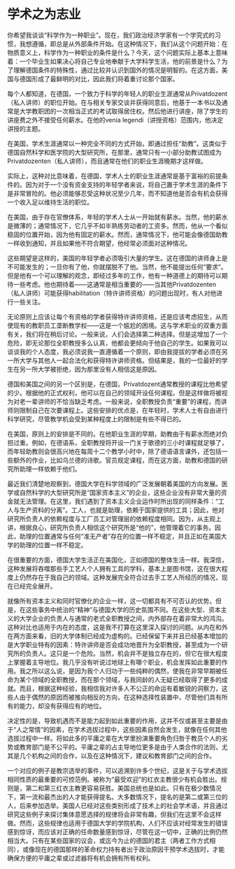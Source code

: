 # 学术之为志业

你希望我谈谈“科学作为一种职业”。现在，我们政治经济学家有一个学究式的习惯，我想遵循，即总是从外部条件开始。在这种情况下，我们从这个问题开始：在物质意义上，科学作为一种职业的条件是什么？今天，这个问题实际上基本上意味着：一个毕业生如果决心将自己专业地奉献于大学科学生活，他的前景是什么？为了理解德国条件的特殊性，通过比较并认识到国外的情况是明智的。在这方面，美国与德国形成了最鲜明的对比，因此我们将着重讨论那个国家。

每个人都知道，在德国，一个致力于科学的年轻人的职业生涯通常从Privatdozent（私人讲师）的职位开始。在与相关专家交谈并获得同意后，他基于一本书以及通常是大学教职团的一次相当正式的考试取得居住权。然后他进行讲座，除了学生的讲座费之外不接受任何薪水。在他的venia legendi（讲授资格）范围内，他决定讲授的主题。

在美国，学术生涯通常以一种完全不同的方式开始，即通过担任“助教”。这类似于德国自然科学和医学院的大型研究所，在那里，通常只有一小部分助教试图成为Privatdozenten（私人讲师），而且通常在他们的职业生涯晚期才这样做。

实际上，这种对比意味着，在德国，学术人士的职业生涯通常是基于富裕的前提条件的。因为对于一个没有资金支持的年轻学者来说，将自己置于学术生涯的条件下是非常冒险的。他必须能够忍受这种状况至少几年，而不知道他是否会有机会获得一个收入足以维持生活的职位。

在美国，由于存在官僚体系，年轻的学术人士从一开始就有薪水。当然，他的薪水是微薄的；通常情况下，它几乎不如半熟练劳动者的工资多。然而，他从一个看似稳固的位置开始，因为他有固定的薪水。然而，通常情况下，他可能会像德国助教一样收到通知，并且如果他不符合期望，他经常必须面对这种情况。

这些期望是这样的，美国的年轻学者必须吸引大量的学生。这在德国的讲师身上是不可能发生的；一旦你有了他，你就摆脱不了他。当然，他不能提出任何“要求”。但是他有一个可以理解的观念，即经过多年的工作，他有一种道德上的期待可以期待一些考虑。他也期待着——这通常是相当重要的——当其他Privatdozenten（私人讲师）可能获得habilitation（特许讲师资格）的问题出现时，有人对他进行一些关注。

无论原则上应该让每个有资格的学者获得特许讲师资格，还是应该考虑招生，从而使现有的教职员工垄断教学权——这是一个尴尬的困境。这与学术职业的双重方面有关，我们将在稍后讨论。一般来说，人们会选择第二种选择。但是这增加了一个危险，即无论那位全职教授多么认真，他都会更倾向于他自己的学生。如果我可以谈谈我的个人态度，我必须说我一直遵循着一个原则，即由我提拔的学者必须在另一所大学与其他人一起合法化和获得特许讲师资格。但结果是，我的一位最好的学生在另一所大学被拒绝，因为那里没有人相信这是原因。

德国和美国之间的另一个区别是，在德国，Privatdozent通常教授的课程比他希望的少。根据他的正式权利，他可以在自己的领域开设任何课程。但是这样做将被视为对老一辈讲师的不恰当缺乏考虑。一般来说，全职教授负责“重要”的课程，而讲师则限制自己在次要课程上。这些安排的优点是，在年轻时，学术人士有自由进行科学研究，尽管教学机会受到某种程度上的限制是有些不得已的。

在美国，原则上的安排是不同的。在他职业生涯的早期，助教由于有薪水而绝对负担过重。例如，在德语系，全职教授将开设一门关于歌德的三小时课程就足够了，而年轻助教则会很高兴地在每周十二个教学小时中，除了德语语言课外，还包括一些额外的作业，比如乌兰德的诗歌。官员规定课程，而在这方面，助教和德国的研究所助理一样依赖于他们。

最近我们清楚地观察到，德国大学在科学领域的广泛发展朝着美国的方向发展。医学或自然科学的大型研究所是“国家资本主义”的企业，这些企业没有非常大量的资金就无法管理。在这里，我们遇到了资本主义企业运作时所出现的同样条件：“工人与生产资料的分离”。工人，也就是助理，依赖于国家提供的工具；因此，他对研究所负责人的依赖程度与工厂员工对管理层的依赖程度相同。因为，从主观上讲，根据良心，研究所负责人相信这个研究所是“他的”，他管理着它的事务。因此，助理的位置通常与任何“准无产者”存在的位置一样不稳定，并且正如在美国大学的助理的位置一样不稳定。

在很重要的方面，德国大学生活正在美国化，正如德国的整体生活一样。我深信，这种发展将吞噬那些手工艺人个人拥有工具的学科，基本上是图书馆，这在很大程度上仍然存在于我自己的领域。这种发展完全符合过去手工艺人所经历的情况，现在已经完全展开。

就像所有资本主义和同时官僚化的企业一样，这一切都具有不可否认的优势。但是，在这些事务中统治的“精神”与德国大学的历史氛围不同。在这些大型、资本主义的大学企业的负责人与通常的老式全职教授之间，内外部存在着非常大的鸿沟。这种对比也适用于内在的态度，这是我不打算在这里深入探讨的问题。从内在和外在两方面来看，旧的大学体制已经成为虚构的。已经保留下来并且已经基本增加的是大学职业特有的因素：特许讲师是否会成功地晋升为全职教授，甚至成为一个研究所的负责人。这只是一个危险。当然，机会并不是独立存在的，但它在很大程度上掌握着主导地位。我几乎没有听说过地球上有哪个职业，机会发挥如此重要的作用。我之所以这么说，是因为我个人归功于一些纯粹的偶然，使我在非常早期被任命为某个领域的全职教授，而在那个领域，与我同龄的人无疑已经取得了更多的成就。而且，根据这种经验，我相信我对许多人不公正的命运有着敏锐的洞察力，这些人由于偶然的原因而被推向相反的方向，在这种选择性装置中，尽管他们具有所有的能力，却没有获得应有的地位。

决定性的是，导致机遇而不是能力起到如此重要的作用，这并不仅或甚至主要是由于“人之常情”的因素，在学术选拔过程中，这些因素自然会发生，就像在任何其他选拔过程中一样。将如此多的平庸之辈在大学里扮演重要角色归咎于教员个人的劣势或教育部门是不公平的。平庸之辈的占主导地位更多是由于人类合作的法则，尤其是几个机构之间的合作，以及在这种情况下，建议和教育部门之间的合作。

一个对应的例子是教宗选举的事件，可以追溯到许多个世纪，这是关于与学术选拔相同性质的最重要的可控范例。被称为“最受欢迎”的红衣主教很少有机会胜出。规则是，第二和第三红衣主教更容易获胜。美国总统也是如此。只有在极少数情况下，第一流和最杰出的人才能获得提名。大多数情况下，提名的是第二或第三位的人，后来参加选举。美国人已经对这些类别形成了技术上的社会学术语，并且通过研究这些例子来探讨集体意愿选择的规律将会非常有趣，但我们在这里不会这样做。然而，这些规律也适用于德国大学的学院机构，人们不应该对经常发生的错误感到惊讶，而应该对正确的任命数量感到惊讶，尽管在这一切中，正确的比例仍然相当大。只有在某些国家的议会，或迄今为止的德国的君主（两者工作方式相同），或像现在的德国那样的革命权力持有者出于政治原因干预学术选拔时，才能确保方便的平庸之辈或过滤器将有机会拥有所有权利。